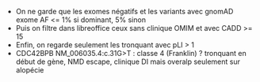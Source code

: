 - On ne garde que les exomes négatifs et les variants avec gnomAD exome AF <= 1% si dominant, 5% sinon
- Puis on filtre dans libreoffice ceux sans clinique OMIM et avec CADD >= 15
- Enfin, on regarde seulement les tronquant avec pLI > 1
- CDC42BPB	NM_006035.4:c.31G>T : classe 4 (Franklin) ? tronquant en début de gène, NMD escape, clinique DI mais overalp seulement sur alopécie